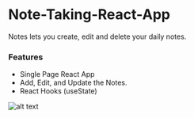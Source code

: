 # Note-Taking-React-App
Notes lets you create, edit and delete your daily notes. 

### Features
- Single Page React App
- Add, Edit, and Update the Notes.
- React Hooks (useState)


![alt text](https://github.com/[fahadaleem]/[Note-Taking-React-App]/blob/[main]/Sample-image-1.png)
